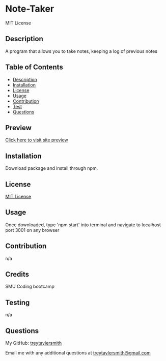 # Note-Taker
MIT License

## Description

A program that allows you to take notes, keeping a log of previous notes

## Table of Contents

- [Description](#description)
- [Installation](#installation)
- [License](#license)
- [Usage](#usage)
- [Contribution](#contribution)
- [Test](#test)
- [Questions](#questions)

## Preview
[Click here to visit site preview](https://note-taker-m1nb.onrender.com) 


## Installation

Download package and install through npm.

## License

[MIT License](https://opensource.org/license/mit)

## Usage

Once downloaded, type 'npm start' into terminal and navigate to localhost port 3001 on any browser

## Contribution

n/a

## Credits

SMU Coding bootcamp

## Testing
n/a

## Questions

My GitHub: [treytaylersmith](htthttps://github.com/treytaylersmith)

Email me with any additional questions at treytaylersmith@gmail.com

